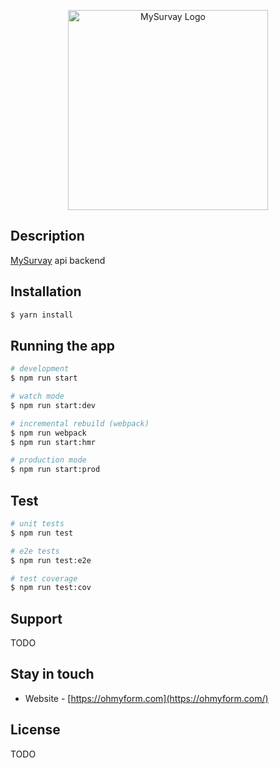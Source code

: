 <p align="center">
  <a href="http://ohmyform.com/" target="blank"><img src="https://ohmyform.com/img/logo_text.svg" width="320" alt="MySurvay Logo" /></a>
</p>

## Description

[MySurvay](https://github.com/ohmyforn) api backend

## Installation

```bash
$ yarn install
```

## Running the app

```bash
# development
$ npm run start

# watch mode
$ npm run start:dev

# incremental rebuild (webpack)
$ npm run webpack
$ npm run start:hmr

# production mode
$ npm run start:prod
```

## Test

```bash
# unit tests
$ npm run test

# e2e tests
$ npm run test:e2e

# test coverage
$ npm run test:cov
```

## Support

TODO

## Stay in touch

- Website - [https://ohmyform.com](https://ohmyform.com/)

## License

TODO
